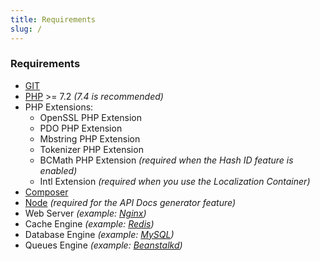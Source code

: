 ```yaml
---
title: Requirements
slug: /
---
```


### Requirements

* [GIT](https://git-scm.com/downloads/)
* [PHP](https://www.php.net/) >= 7.2 *(7.4 is recommended)*
* PHP Extensions:
  * OpenSSL PHP Extension
  * PDO PHP Extension
  * Mbstring PHP Extension
  * Tokenizer PHP Extension
  * BCMath PHP Extension *(required when the Hash ID feature is enabled)*
  * Intl Extension *(required when you use the Localization Container)*
* [Composer](https://getcomposer.org/download/)
* [Node](https://nodejs.org/en/) *(required for the API Docs generator feature)*
* Web Server *(example: [Nginx](https://www.nginx.com/))*
* Cache Engine *(example: [Redis](http://redis.io))*
* Database Engine *(example: [MySQL](https://www.mysql.com/))*
* Queues Engine *(example: [Beanstalkd](https://beanstalkd.github.io/))*
